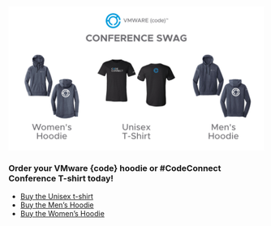 <img src="swag.jpg" alt="Order VMware {code} Swag!" width="800">


<h3>Order your VMware {code} hoodie or #CodeConnect Conference T-shirt today!</h3>
  <ul> 
    <li><a href="https://vmware.zorch.com/apparel/ladies-apparel/1452258/1452258/bella-canvas-unisex-t-shirt-1pc.html">Buy the Unisex t-shirt</a></li>
    <li><a href="https://vmware.zorch.com/apparel/men-s-apparel/1452242/1452242/new-era-tri-blend-fleece-hoodie-1pc.html"> Buy the Men’s Hoodie</a></li>
    <li><a href="https://vmware.zorch.com/apparel/ladies-apparel/1452250/1452250/new-era-ladies-tri-blend-fleece-hoodie-1pc.html">Buy the Women’s Hoodie</a></li> 
 
  </ul>

